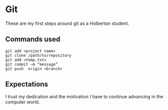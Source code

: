 # Git

These are my first steps around git as a Holberton student.

## Commands used

```
git add <project name>
git clone /path/to/repository 
git add <temp.txt> 
git commit –m “message”
git push  origin <branch>
```

## Expectations

I trust my dedication and the motivation I have to continue advancing in the computer world.
